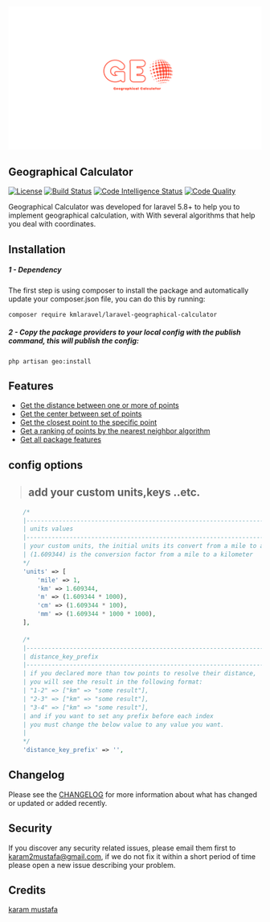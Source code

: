 ![logo](assets/logo.png)


## Geographical Calculator
[![License](https://poser.pugx.org/kmlaravel/apis-generator/license)](//packagist.org/packages/kmlaravel/apis-generator)
[![Build Status](https://scrutinizer-ci.com/g/kmlaravel/apis-generator/badges/build.png?b=master)](https://scrutinizer-ci.com/g/kmlaravel/apis-generator/build-status/master)
[![Code Intelligence Status](https://scrutinizer-ci.com/g/kmlaravel/apis-generator/badges/code-intelligence.svg?b=master)](https://scrutinizer-ci.com/code-intelligence)
[![Code Quality](https://api.codiga.io/project/30429/score/svg)](https://api.codiga.io/project/30429/score/svg)

Geographical Calculator was developed for laravel 5.8+ to help you to implement geographical calculation, 
with With several algorithms that help you deal with coordinates.

Installation
------------
##### 1 - Dependency
The first step is using composer to install the package and automatically update your composer.json file, you can do this by running:

```shell
composer require kmlaravel/laravel-geographical-calculator
```
##### 2 - Copy the package providers to your local config with the publish command, this will publish the config:
```shell
php artisan geo:install
```

Features
-----------
- [Get the distance between one or more of points](https://github.com/karam-mustafa/laravel-geographical-calculator/blob/main/docs/distances.md#basic-usage)
- [Get the center between set of points](https://github.com/karam-mustafa/laravel-geographical-calculator/blob/main/docs/areas.md#get-the-center-for-a-given-coordinates)
- [Get the closest point to the specific point](https://github.com/karam-mustafa/laravel-geographical-calculator/blob/main/docs/distances.md)
- [Get a ranking of points by the nearest neighbor algorithm](https://github.com/karam-mustafa/laravel-geographical-calculator/blob/main/docs/distances.md)
- [Get all package features](https://github.com/karam-mustafa/laravel-geographical-calculator/blob/main/docs/distances.md)


config options
----------------
> ## add your custom units,keys ..etc.
>
```php
    /*
    |--------------------------------------------------------------------------
    | units values
    |--------------------------------------------------------------------------
    | your custom units, the initial units its convert from a mile to any value
    | (1.609344) is the conversion factor from a mile to a kilometer
    */
    'units' => [
        'mile' => 1,
        'km' => 1.609344,
        'm' => (1.609344 * 1000),
        'cm' => (1.609344 * 100),
        'mm' => (1.609344 * 1000 * 1000),
    ],

    /*
    |--------------------------------------------------------------------------
    | distance_key_prefix
    |--------------------------------------------------------------------------
    | if you declared more than tow points to resolve their distance,
    | you will see the result in the following format:
    | "1-2" => ["km" => "some result"],
    | "2-3" => ["km" => "some result"],
    | "3-4" => ["km" => "some result"],
    | and if you want to set any prefix before each index
    | you must change the below value to any value you want.
    |
    */
    'distance_key_prefix' => '',
```

Changelog
---------
Please see the [CHANGELOG](https://github.com/kmlaravel/laravel-geographical-calculator/blob/master/CHANGELOG.md) for more information about what has changed or updated or added recently.

Security
--------
If you discover any security related issues, please email them first to karam2mustafa@gmail.com, 
if we do not fix it within a short period of time please open a new issue describing your problem. 

Credits
-------
[karam mustafa](https://www.linkedin.com/in/karam2mustafa)
